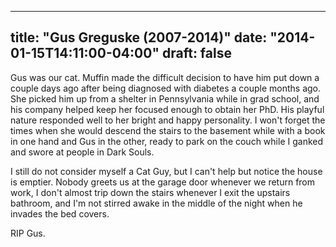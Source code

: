 
---
title: "Gus Greguske (2007-2014)"
date: "2014-01-15T14:11:00-04:00"
draft: false
---

Gus was our cat. Muffin made the difficult decision to have him put down a couple days ago after being diagnosed with diabetes a couple months ago. She picked him up from a shelter in Pennsylvania while in grad school, and his company helped keep her focused enough to obtain her PhD. His playful nature responded well to her bright and happy personality. I won't forget the times when she would descend the stairs to the basement while with a book in one hand and Gus in the other, ready to park on the couch while I ganked and swore at people in Dark Souls.

I still do not consider myself a Cat Guy, but I can't help but notice the house is emptier. Nobody greets us at the garage door whenever we return from work, I don't almost trip down the stairs whenever I exit the upstairs bathroom, and I'm not stirred awake in the middle of the night when he invades the bed covers.

RIP Gus.

